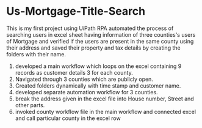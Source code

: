 # Us-Mortgage-Title-Search
This is my first project using UiPath RPA
automated the process of searching users in excel sheet having information of three counties's users of Mortgage and verified if the users are present in the same county using their address and saved their property and tax details by creating the folders with their name.

1. developed a main workflow which loops on the excel containing 9 records as customer details 3 for each county.
2. Navigated through 3 counties which are publicly open.
3. Created folders dynamically with time stamp and customer name.
4. developed separate automation workflow for 3 counties.
5. break the address given in the excel file into House number, Street and other parts.
6. invoked county workflow file in the main workflow and connected excel and call particular county in the excel row
